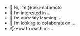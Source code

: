 - 👋 Hi, I’m @taiki-nakamoto
- 👀 I’m interested in ...
- 🌱 I’m currently learning ...
- 💞️ I’m looking to collaborate on ...
- 📫 How to reach me ...

<!---
taiki-nakamoto/taiki-nakamoto is a ✨ special ✨ repository because its `README.md` (this file) appears on your GitHub profile.
You can click the Preview link to take a look at your changes.
--->
